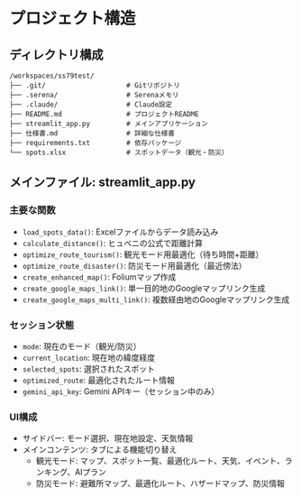 # プロジェクト構造

## ディレクトリ構成
```
/workspaces/ss79test/
├── .git/                    # Gitリポジトリ
├── .serena/                 # Serenaメモリ
├── .claude/                 # Claude設定
├── README.md                # プロジェクトREADME
├── streamlit_app.py         # メインアプリケーション
├── 仕様書.md                 # 詳細な仕様書
├── requirements.txt         # 依存パッケージ
└── spots.xlsx               # スポットデータ（観光・防災）
```

## メインファイル: streamlit_app.py

### 主要な関数
- `load_spots_data()`: Excelファイルからデータ読み込み
- `calculate_distance()`: ヒュベニの公式で距離計算
- `optimize_route_tourism()`: 観光モード用最適化（待ち時間+距離）
- `optimize_route_disaster()`: 防災モード用最適化（最近傍法）
- `create_enhanced_map()`: Foliumマップ作成
- `create_google_maps_link()`: 単一目的地のGoogleマップリンク生成
- `create_google_maps_multi_link()`: 複数経由地のGoogleマップリンク生成

### セッション状態
- `mode`: 現在のモード（観光/防災）
- `current_location`: 現在地の緯度経度
- `selected_spots`: 選択されたスポット
- `optimized_route`: 最適化されたルート情報
- `gemini_api_key`: Gemini APIキー（セッション中のみ）

### UI構成
- サイドバー: モード選択、現在地設定、天気情報
- メインコンテンツ: タブによる機能切り替え
  - 観光モード: マップ、スポット一覧、最適化ルート、天気、イベント、ランキング、AIプラン
  - 防災モード: 避難所マップ、最適化ルート、ハザードマップ、防災情報
